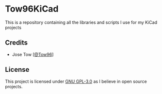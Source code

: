 # Tow96KiCad

This is a repository containing all the libraries and scripts I use for my KiCad projects

## Credits
- Jose Tow [[@Tow96](https://github.com/Tow96)]

## License
This project is licensed under [GNU GPL-3.0](/LICENSE) as I believe in open source 
projects.